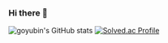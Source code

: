 ### Hi there 👋

<!--
**KOYUBIN/koyubin** is a ✨ _special_ ✨ repository because its `README.md` (this file) appears on your GitHub profile.

Here are some ideas to get you started:

- 🔭 I’m currently working on FNC tech.
- 🌱 I’m currently learning python, c++,openMC
- 👯 I’m looking to collaborate on ...
- 🤔 I’m looking for help with ...
- 💬 Ask me about nuclear engineering
- 📫 How to reach me: ...
- 😄 Pronouns: ...
- ⚡ Fun fact: ...
-->
![goyubin's GitHub stats](https://github-readme-stats.vercel.app/api?username=goyubin&show_icons=true&theme=tokyonight) 
[![Solved.ac Profile](http://mazassumnida.wtf/api/generate_badge?boj=gongdiet77)](https://solved.ac/gongdiet77)
